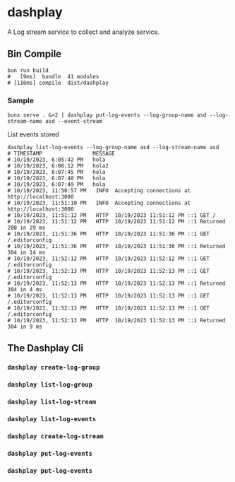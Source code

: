 # dashplay

A Log stream service to collect and analyze service.

## Bin Compile

```shell
bun run build
#   [9ms]  bundle  41 modules
# [116ms] compile  dist/dashplay
```

### Sample

```shell
bunx serve . &>2 | dashplay put-log-events --log-group-name asd --log-stream-name asd --event-stream
```

List events stored

```shell
dashplay list-log-events --log-group-name asd --log-stream-name asd
# TIMESTAMP                MESSAGE
# 10/19/2023, 6:05:42 PM   hola
# 10/19/2023, 6:06:12 PM   hola2
# 10/19/2023, 6:07:45 PM   hola
# 10/19/2023, 6:07:48 PM   hola
# 10/19/2023, 6:07:49 PM   hola
# 10/19/2023, 11:50:57 PM   INFO  Accepting connections at http://localhost:3000
# 10/19/2023, 11:51:10 PM   INFO  Accepting connections at http://localhost:3000
# 10/19/2023, 11:51:12 PM   HTTP  10/19/2023 11:51:12 PM ::1 GET /
# 10/19/2023, 11:51:12 PM   HTTP  10/19/2023 11:51:12 PM ::1 Returned 200 in 29 ms
# 10/19/2023, 11:51:36 PM   HTTP  10/19/2023 11:51:36 PM ::1 GET /.editorconfig
# 10/19/2023, 11:51:36 PM   HTTP  10/19/2023 11:51:36 PM ::1 Returned 304 in 14 ms
# 10/19/2023, 11:52:12 PM   HTTP  10/19/2023 11:52:12 PM ::1 GET /.editorconfig
# 10/19/2023, 11:52:13 PM   HTTP  10/19/2023 11:52:13 PM ::1 GET /.editorconfig
# 10/19/2023, 11:52:13 PM   HTTP  10/19/2023 11:52:13 PM ::1 Returned 304 in 4 ms
# 10/19/2023, 11:52:13 PM   HTTP  10/19/2023 11:52:13 PM ::1 GET /.editorconfig
# 10/19/2023, 11:52:13 PM   HTTP  10/19/2023 11:52:13 PM ::1 GET /.editorconfig
# 10/19/2023, 11:52:13 PM   HTTP  10/19/2023 11:52:13 PM ::1 Returned 304 in 9 ms
```


## The Dashplay Cli

### `dashplay create-log-group`
### `dashplay list-log-group`
### `dashplay list-log-stream`
### `dashplay list-log-events`
### `dashplay create-log-stream`
### `dashplay put-log-events`
### `dashplay put-log-events`

